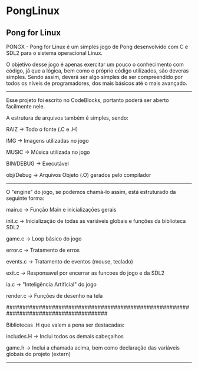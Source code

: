 # PongLinux
Pong for Linux
--------------------------------------------------------------------------------------

PONGX - Pong for Linux é um simples jogo de Pong desenvolvido com C e SDL2 para o
sistema operacional Linux.

O objetivo desse jogo é apenas exercitar um pouco o conhecimento com código, já que
a lógica, bem como o próprio código utilizados, são deveras simples. Sendo assim,
deverá ser algo simples de ser compreendido por todos os níveis de programadores, 
dos mais básicos até o mais avançado.

--------------------------------------------------------------------------------------

Esse projeto foi escrito no CodeBlocks, portanto poderá ser aberto facilmente nele.

A estrutura de arquivos também é simples, sendo:

RAIZ  -> Todo o fonte (.C e .H)

IMG   -> Imagens utilizadas no jogo

MUSIC -> Música utilizada no jogo

BIN/DEBUG -> Executável

obj/Debug -> Arquivos Objeto (.O) gerados pelo compilador

--------------------------------------------------------------------------------------

O "engine" do jogo, se podemos chamá-lo assim, está estruturado da seguinte forma:

main.c	 -> Função Main e inicializações gerais

init.c	 -> Inicialização de todas as variáveis globais e funções da biblioteca SDL2

game.c	 -> Loop básico do jogo

error.c	 -> Tratamento de erros

events.c -> Tratamento de eventos (mouse, teclado)

exit.c   -> Responsavel por encerrar as funcoes do jogo e da SDL2

ia.c	   -> "Inteligência Artificial" do jogo

render.c -> Funções de desenho na tela

#######################################################################################

Bibliotecas .H que valem a pena ser destacadas:

includes.H -> Inclui todos os demais cabeçalhos

game.h     -> Inclui a chamada acima, bem como declaração das variáveis globais do
              projeto (extern)

---------------------------------------------------------------------------------------


